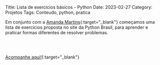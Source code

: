 Title: Lista de exercicios básicos - Python
Date: 2023-02-27
Category: Projetos
Tags: Conteudo, python, pratica

Em conjunto com a [Amanda Martins](https://amandamartins.dev){:target="_blank"} começamos uma lista de exercicios proposta no site da Python Brasil, para aprender e praticar formas diferentes de resolver problemas.

<br><br>

[Acompanhe aqui!](https://github.com/AmandaMartinsDev/python){:target="_blank"}